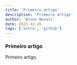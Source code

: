 ```yaml
---
title: 'Primeiro artigo'
description: 'Primeiro artigo'
author: 'Bruno Novais'
date: 2023-12-26
tags: ['astro', 'github']
---
```


### Primeiro artigo

Primeiro artigo.
